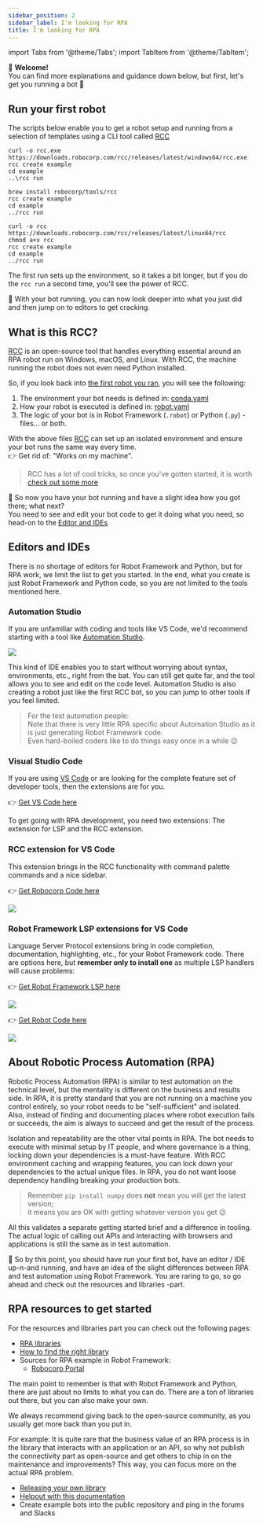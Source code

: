 ```yaml
---
sidebar_position: 2
sidebar_label: I'm looking for RPA
title: I'm looking for RPA
---
```

import Tabs from '@theme/Tabs';
import TabItem from '@theme/TabItem';

:rocket: **Welcome!** <br/>
You can find more explanations and guidance down below, but first, let's get you running a bot :runner:

## Run your first robot
The scripts below enable you to get a robot setup and running from a selection of templates using a CLI tool called [RCC](https://github.com/robocorp/rcc#readme)

<Tabs>
<TabItem value="Windows" label="Windows" default>

```
curl -o rcc.exe https://downloads.robocorp.com/rcc/releases/latest/windows64/rcc.exe
rcc create example
cd example
..\rcc run
```
</TabItem>
<TabItem value="MacOS" label="MacOS">

```
brew install robocorp/tools/rcc
rcc create example
cd example
../rcc run
```
</TabItem>
<TabItem value="Linux" label="Linux">

```
curl -o rcc https://downloads.robocorp.com/rcc/releases/latest/linux64/rcc
chmod a+x rcc
rcc create example
cd example
../rcc run
```
</TabItem>
</Tabs>

The first run sets up the environment, so it takes a bit longer, but if you do the `rcc run` a second time, you'll see the power of RCC.

:rocket: With your bot running, you can now look deeper into what you just did and then jump on to editors to get cracking.

## What is this RCC?

[RCC](https://github.com/robocorp/rcc#readme) is an open-source tool that handles everything essential around an RPA robot run on Windows, macOS, and Linux. With RCC, the machine running the robot does not even need Python installed.

So, if you look back into [the first robot you ran](/getting_started/rpa#run-your-first-robot), you will see the following:
1. The environment your bot needs is defined in: [conda.yaml](https://github.com/robocorp/rcc/blob/master/docs/recipes.md#what-is-in-condayaml)
1. How your robot is executed is defined in: [robot.yaml](https://github.com/robocorp/rcc/blob/master/docs/recipes.md#what-is-in-robotyaml)
1. The logic of your bot is in Robot Framework (`.robot`) or Python (`.py`) -files... or both.

With the above files [RCC](https://github.com/robocorp/rcc#readme) can set up an isolated environment and ensure your bot runs the same way every time.<br/>
:point_right: Get rid of: "Works on my machine".

> RCC has a lot of cool tricks, so once you've gotten started, it is worth [check out some more](https://github.com/robocorp/rcc/tree/master/docs#readme)

:rocket: So now you have your bot running and have a slight idea how you got there; what next?<br/> 
You need to see and edit your bot code to get it doing what you need, so head-on to the [Editor and IDEs](/getting_started/rpa#editors-and-ides)

## Editors and IDEs
There is no shortage of editors for Robot Framework and Python, but for RPA work, we limit the list to get you started. In the end, what you create is just Robot Framework and Python code, so you are not limited to the tools mentioned here.

### Automation Studio
If you are unfamiliar with coding and tools like VS Code, we'd recommend starting with a tool like [Automation Studio](https://robocorp.com/automation-studio).

![](studio.gif)

This kind of IDE enables you to start without worrying about syntax, environments, etc., right from the bat. You can still get quite far, and the tool allows you to see and edit on the code level. Automation Studio is also creating a robot just like the first RCC bot, so you can jump to other tools if you feel limited.

> For the test automation people:<br/>
Note that there is very little RPA specific about Automation Studio as it is just generating Robot Framework code.<br/>
Even hard-boiled coders like to do things easy once in a while :wink:

### Visual Studio Code

If you are using [VS Code](https://code.visualstudio.com) or are looking for the complete feature set of developer tools, then the extensions are for you.

:point_right: [Get VS Code here](https://code.visualstudio.com)

To get going with RPA development, you need two extensions: The extension for LSP and the RCC extension.

### RCC extension for VS Code
This extension brings in the RCC functionality with command palette commands and a nice sidebar.

:point_right: [Get Robocorp Code here](https://marketplace.visualstudio.com/items?itemName=robocorp.robocorp-code)

![](vscode-code.gif)

### Robot Framework LSP extensions for VS Code
Language Server Protocol extensions bring in code completion, documentation, highlighting, etc., for your Robot Framework code.
There are options here, but **remember only to install one** as multiple LSP handlers will cause problems:


<Tabs>
<TabItem value="LSP" label="Robot Framework Language Server" default>

:point_right: [Get Robot Framework LSP here](https://marketplace.visualstudio.com/items?itemName=robocorp.robotframework-lsp)

![](vscode-lsp.gif)

</TabItem>
<TabItem value="RobotCode" label="Robot Code">

:point_right: [Get Robot Code here](https://marketplace.visualstudio.com/items?itemName=d-biehl.robotcode)

![](vscode-robotcode.gif)
</TabItem>
</Tabs>


## About Robotic Process Automation (RPA)

Robotic Process Automation (RPA) is similar to test automation on the technical level, but the mentality is different on the business and results side. In RPA, it is pretty standard that you are not running on a machine you control entirely, so your robot needs to be "self-sufficient" and isolated. Also, instead of finding and documenting places where robot execution fails or succeeds, the aim is always to succeed and get the result of the process. 

Isolation and repeatability are the other vital points in RPA. The bot needs to execute with minimal setup by IT people, and where governance is a thing, locking down your dependencies is a must-have feature.
With RCC environment caching and wrapping features, you can lock down your dependencies to the actual unique files. In RPA, you do not want loose dependency handling breaking your production bots. 

> Remember `pip install numpy` does **not** mean you will get the latest version;<br/>
it means you are OK with getting whatever version you get :wink:

All this validates a separate getting started brief and a difference in tooling. The actual logic of calling out APIs and interacting with browsers and applications is still the same as in test automation. 

:rocket: So by this point, you should have run your first bot, have an editor / IDE up-n-and running, and have an idea of the slight differences between RPA and test automation using Robot Framework.
You are raring to go, so go ahead and check out the resources and libraries -part.

## RPA resources to get started

For the resources and libraries part you can check out the following pages:
* [RPA libraries](/robotframeworkguides/different_libraries/rpa)
* [How to find the right library](/different_libraries/how_to_find_library)
* Sources for RPA example in Robot Framework:
  * [Robocorp Portal](https://robocorp.com/portal/) 

The main point to remember is that with Robot Framework and Python, there are just about no limits to what you can do. There are a ton of libraries out there, but you can also make your own.

We always recommend giving back to the open-source community, as you usually get more back than you put in. 

For example:
It is quite rare that the business value of an RPA process is in the library that interacts with an application or an API, so why not publish the connectivity part as open-source and get others to chip in on the maintenance and improvements? This way, you can focus more on the actual RPA problem.
* [Releasing your own library](/releasing_your_own_libraries)
* [Helpout with this documentation](/contribute)
* Create example bots into the public repository and ping in the forums and Slacks



